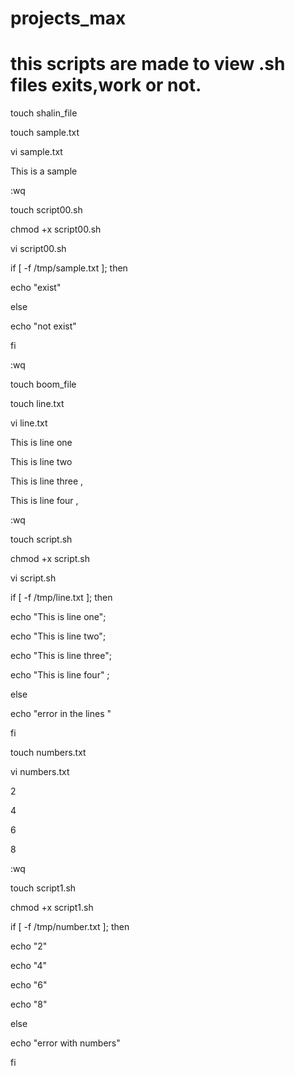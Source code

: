 # projects_max
# this scripts are made to view .sh files exits,work or not.

touch shalin_file 

touch sample.txt 

vi sample.txt

This is a sample

:wq

touch script00.sh

chmod +x script00.sh

vi script00.sh

if [ -f /tmp/sample.txt ]; then

echo "exist"

else

echo "not exist"

fi

:wq

touch boom_file

touch line.txt

vi line.txt

This is line one 

This is line two 

This is line three ,

This is line four ,

:wq

touch script.sh

chmod +x script.sh

vi script.sh

if [ -f  /tmp/line.txt ]; then

 echo  "This is line one";
 
 echo  "This is line two";
 
 echo  "This is line three";
 
 echo  "This is line four" ;
 
 else 
 
 echo "error in the lines " 
 
fi

touch numbers.txt

vi numbers.txt

2

4

6

8

:wq

touch script1.sh

chmod +x script1.sh

if [ -f /tmp/number.txt ]; then

echo "2"

echo "4"

echo "6"

echo "8"

else

echo "error with numbers"

fi




